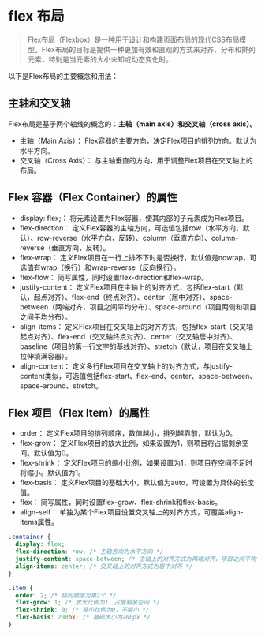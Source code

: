 # flex 布局

> Flex布局（Flexbox）是一种用于设计和构建页面布局的现代CSS布局模型。Flex布局的目标是提供一种更加有效和直观的方式来对齐、分布和排列元素，特别是当元素的大小未知或动态变化时。

以下是Flex布局的主要概念和用法：

## 主轴和交叉轴

Flex布局是基于两个轴线的概念的：**主轴（main axis）和交叉轴（cross axis）。**
- 主轴（Main Axis）： Flex容器的主要方向，决定Flex项目的排列方向。默认为水平方向。
- 交叉轴（Cross Axis）： 与主轴垂直的方向，用于调整Flex项目在交叉轴上的布局。

## Flex 容器（Flex Container）的属性

- display: flex;： 将元素设置为Flex容器，使其内部的子元素成为Flex项目。
- flex-direction： 定义Flex容器的主轴方向，可选值包括row（水平方向，默认）、row-reverse（水平方向，反转）、column（垂直方向）、column-reverse（垂直方向，反转）。
- flex-wrap： 定义Flex项目在一行上排不下时是否换行，默认值是nowrap，可选值有wrap（换行）和wrap-reverse（反向换行）。
- flex-flow： 简写属性，同时设置flex-direction和flex-wrap。
- justify-content： 定义Flex项目在主轴上的对齐方式，包括flex-start（默认，起点对齐）、flex-end（终点对齐）、center（居中对齐）、space-between（两端对齐，项目之间平均分布）、space-around（项目两侧和项目之间平均分布）。
- align-items： 定义Flex项目在交叉轴上的对齐方式，包括flex-start（交叉轴起点对齐）、flex-end（交叉轴终点对齐）、center（交叉轴居中对齐）、baseline（项目的第一行文字的基线对齐）、stretch（默认，项目在交叉轴上拉伸填满容器）。
- align-content： 定义多行Flex项目在交叉轴上的对齐方式，与justify-content类似，可选值包括flex-start、flex-end、center、space-between、space-around、stretch。

## Flex 项目（Flex Item）的属性

- order： 定义Flex项目的排列顺序，数值越小，排列越靠前，默认为0。
- flex-grow： 定义Flex项目的放大比例，如果设置为1，则项目将占据剩余空间。默认值为0。
- flex-shrink： 定义Flex项目的缩小比例，如果设置为1，则项目在空间不足时将缩小。默认值为1。
- flex-basis： 定义Flex项目的基础大小，默认值为auto，可设置为具体的长度值。
- flex： 简写属性，同时设置flex-grow、flex-shrink和flex-basis。
- align-self： 单独为某个Flex项目设置交叉轴上的对齐方式，可覆盖align-items属性。

```css
.container {
  display: flex;
  flex-direction: row; /* 主轴方向为水平方向 */
  justify-content: space-between; /* 主轴上的对齐方式为两端对齐，项目之间平均分布 */
  align-items: center; /* 交叉轴上的对齐方式为居中对齐 */
}

.item {
  order: 2; /* 排列顺序为第2个 */
  flex-grow: 1; /* 放大比例为1，占据剩余空间 */
  flex-shrink: 0; /* 缩小比例为0，不缩小 */
  flex-basis: 200px; /* 基础大小为200px */
}
```